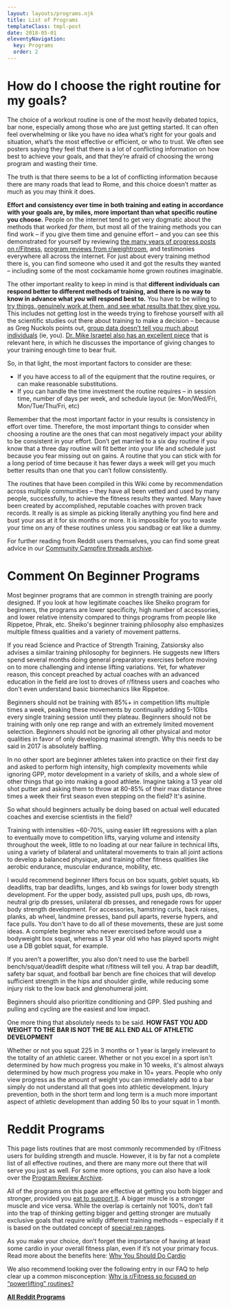 ```yaml
---
layout: layouts/programs.njk
title: List of Programs
templateClass: tmpl-post
date: 2018-05-01
eleventyNavigation:
  key: Programs
  order: 2
---
```


<!-- <ul>
{%- for program in collections.program -%}
  <li><a href="{{ program.url }}">{{ program.data.title }}</a></li>
{%- endfor -%}
</ul> -->

# How do I choose the right routine for my goals?


<!-- .entry-header -->

The choice of a workout routine is one of the most heavily debated topics, bar none, especially among those who are just getting started. It can often feel overwhelming or like you have no idea what’s right for your goals and situation, what’s the most effective or efficient, or who to trust. We often see posters saying they feel that there is a lot of conflicting information on how best to achieve your goals, and that they’re afraid of choosing the wrong program and wasting their time.

The truth is that there seems to be a lot of conflicting information because there are many roads that lead to Rome, and this choice doesn’t matter as much as you may think it does.

**Effort and consistency over time in both training and eating in accordance with your goals are, by miles, more important than what specific routine you choose.** People on the internet tend to get very dogmatic about the methods that worked _for them_, but most all of the training methods you can find work – if you give them time and genuine effort – and you can see this demonstrated for yourself by reviewing [the many years of progress posts on r/Fitness](https://www.reddit.com/r/Fitness/search?q=progress+OR+transformation&restrict_sr=on&include_over_18=on&sort=relevance&t=all), [program reviews from r/weightroom](https://thefitness.wiki/intermediate-advanced-resources/program-review-archive/), and testimonies everywhere all across the internet. For just about every training method there is, you can find someone who used it and got the results they wanted – including some of the most cockamamie home grown routines imaginable.

The other important reality to keep in mind is that **different individuals can respond better to different methods of training, and there is no way to know in advance what _you_ will respond best to.** You have to be willing to [try things, genuinely work at them, and see what results that they give you.](https://www.reddit.com/r/weightroom/comments/c89k0n/crystal_balls_do_not_exist/) This includes not getting lost in the weeds trying to firehose yourself with all the scientific studies out there about training to make a decision – because as Greg Nuckols points out, [group data doesn’t tell you much about individuals](https://www.reddit.com/r/weightroom/comments/dfeflr/group_data_dont_tell_you_much_about_individuals/) (ie, you).  [Dr. Mike Israetel also has an excellent piece](https://www.reddit.com/r/weightroom/comments/dfewmp/thinking_about_ditching_your_program_read_this/) that is relevant here, in which he discusses the importance of giving changes to your training enough time to bear fruit.

So, in that light, the most important factors to consider are these:

* If you have access to all of the equipment that the routine requires, or can make reasonable substitutions.
* If you can handle the time investment the routine requires – in session time, number of days per week, and schedule layout (ie: Mon/Wed/Fri, Mon/Tue/Thu/Fri, etc)

Remember that the most important factor in your results is consistency in effort over time. Therefore, the most important things to consider when choosing a routine are the ones that can most negatively impact your ability to be consistent in your effort. Don’t get married to a six day routine if you know that a three day routine will fit better into your life and schedule just because you fear missing out on gains. A routine that you can stick with for a long period of time because it has fewer days a week will get you much better results than one that you can’t follow consistently.

The routines that have been compiled in this Wiki come by recommendation across multiple communities – they have all been vetted and used by many people, successfully, to achieve the fitness results they wanted. Many have been created by accomplished, reputable coaches with proven track records. It really is as simple as picking literally anything you find here and bust your ass at it for six months or more. It is impossible for you to waste your time on any of these routines unless you sandbag or eat like a dummy.

For further reading from Reddit users themselves, you can find some great advice in our [Community Campfire threads archive](https://thefitness.wiki/resources/community-campfires/).


# Comment On Beginner Programs

Most beginner programs that are common in strength training are poorly designed. If you look at how legitimate coaches like Sheiko program for beginners, the programs are lower specificity, high number of accessories, and lower relative intensity compared to things programs from people like Rippetoe, Phrak, etc. Sheiko's beginner training philosophy also emphasizes multiple fitness qualities and a variety of movement patterns.

If you read Science and Practice of Strength Training, Zatsiorsky also advises a similar training philosophy for beginners. He suggests new lifters spend several months doing general preparatory exercises before moving on to more challenging and intense lifting variations. Yet, for whatever reason, this concept preached by actual coaches with an advanced education in the field are lost to droves of r/fitness users and coaches who don't even understand basic biomechanics like Rippetoe.

Beginners should not be training with 85%+ in competition lifts multiple times a week, peaking these movements by continually adding 5-10lbs every single training session until they plateau. Beginners should not be training with only one rep range and with an extremely limited movement selection. Beginners should not be ignoring all other physical and motor qualities in favor of only developing maximal strength. Why this needs to be said in 2017 is absolutely baffling.

In no other sport are beginner athletes taken into practice on their first day and asked to perform high intensity, high complexity movements while ignoring GPP, motor development in a variety of skills, and a whole slew of other things that go into making a good athlete. Imagine taking a 13 year old shot putter and asking them to throw at 80-85% of their max distance three times a week their first season even stepping on the field? It's asinine.

So what should beginners actually be doing based on actual well educated coaches and exercise scientists in the field?

Training with intensities ~60-70%, using easier lift regressions with a plan to eventually move to competition lifts, varying volume and intensity throughout the week, little to no loading at our near failure in technical lifts, using a variety of bilateral and unlitateral movements to train all joint actions to develop a balanced physique, and training other fitness qualities like aerobic endurance, muscular endurance, mobility, etc.

I would recommend beginner lifters focus on box squats, goblet squats, kb deadlifts, trap bar deadlifts, lunges, and kb swings for lower body strength development. For the upper body, assisted pull ups, push ups, db rows, neutral grip db presses, unilateral db presses, and renegade rows for upper body strength development. For accessories, hamstring curls, back raises, planks, ab wheel, landmine presses, band pull aparts, reverse hypers, and face pulls. You don't have to do all of these movements, these are just some ideas. A complete beginner who never exercised before would use a bodyweight box squat, whereas a 13 year old who has played sports might use a DB goblet squat, for example.

If you aren't a powerlifter, you also don't need to use the barbell bench/squat/deadlift despite what r/fitness will tell you. A trap bar deadlift, safety bar squat, and football bar bench are fine choices that will develop sufficient strength in the hips and shoulder girdle, while reducing some injury risk to the low back and glenohumeral joint.

Beginners should also prioritize conditioning and GPP. Sled pushing and pulling and cycling are the easiest and low impact.

One more thing that absolutely needs to be said. **HOW FAST YOU ADD WEIGHT TO THE BAR IS NOT THE BE ALL END ALL OF ATHLETIC DEVELOPMENT**

Whether or not you squat 225 in 3 months or 1 year is largely irrelevant to the totality of an athletic career. Whether or not you excel in a sport isn't determined by how much progress you make in 10 weeks, it's almost always determined by how much progress you make in 10+ years. People who only view progress as the amount of weight you can immediately add to a bar simply do not understand all that goes into athletic development. Injury prevention, both in the short term and long term is a much more important aspect of athletic development than adding 50 lbs to your squat in 1 month.

# Reddit Programs

This page lists routines that are most commonly recommended by r/Fitness users for building strength and muscle. However, it is by far not a complete list of all effective routines, and there are many more out there that will serve you just as well. For some more options, you can also have a look over the [Program Review Archive](https://thefitness.wiki/intermediate-advanced-resources/program-review-archive/).

All of the programs on this page are effective at getting you both bigger and stronger, provided you [eat to support it](https://thefitness.wiki/muscle-building-101/). A bigger muscle is a stronger muscle and vice versa. While the overlap is certainly not 100%, don’t fall into the trap of thinking getting bigger and getting stronger are mutually exclusive goals that require wildly different training methods – especially if it is based on the outdated concept of [special rep ranges](https://thefitness.wiki/faq/what-are-the-different-repetition-ranges-good-for/).

As you make your choice, don’t forget the importance of having at least some cardio in your overall fitness plan, even if it’s not your primary focus. Read more about the benefits here: [Why You Should Do Cardio](https://thefitness.wiki/adding-physical-activity/#Why_You_Should_Do_Cardio)

We also recommend looking over the following entry in our FAQ to help clear up a common misconception: [Why is r/Fitness so focused on “powerlifting” routines?](https://thefitness.wiki/faq/why-is-r-fitness-so-focused-on-powerlifting-routines/)

<a href="{{ '/programs/redditPrograms/' | url }}"><b>All Reddit Programs</b></a>